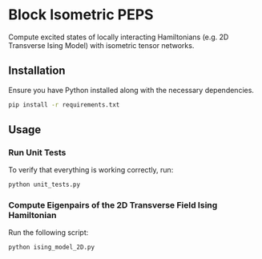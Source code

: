 # Block Isometric PEPS

Compute excited states of locally interacting Hamiltonians (e.g. 2D Transverse Ising Model) with isometric tensor networks.

## Installation
Ensure you have Python installed along with the necessary dependencies. 
```bash
pip install -r requirements.txt
```

## Usage

### Run Unit Tests
To verify that everything is working correctly, run:

```bash
python unit_tests.py
```

### Compute Eigenpairs of the 2D Transverse Field Ising Hamiltonian
Run the following script:

```bash
python ising_model_2D.py
```

